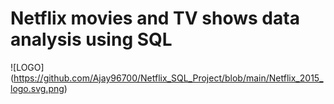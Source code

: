 # Netflix movies and TV shows data analysis using SQL

![LOGO] (https://github.com/Ajay96700/Netflix_SQL_Project/blob/main/Netflix_2015_logo.svg.png)
